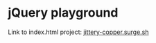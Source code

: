 # jQuery playground
Link to index.html project: [jittery-copper.surge.sh](http://jittery-copper.surge.sh/)

